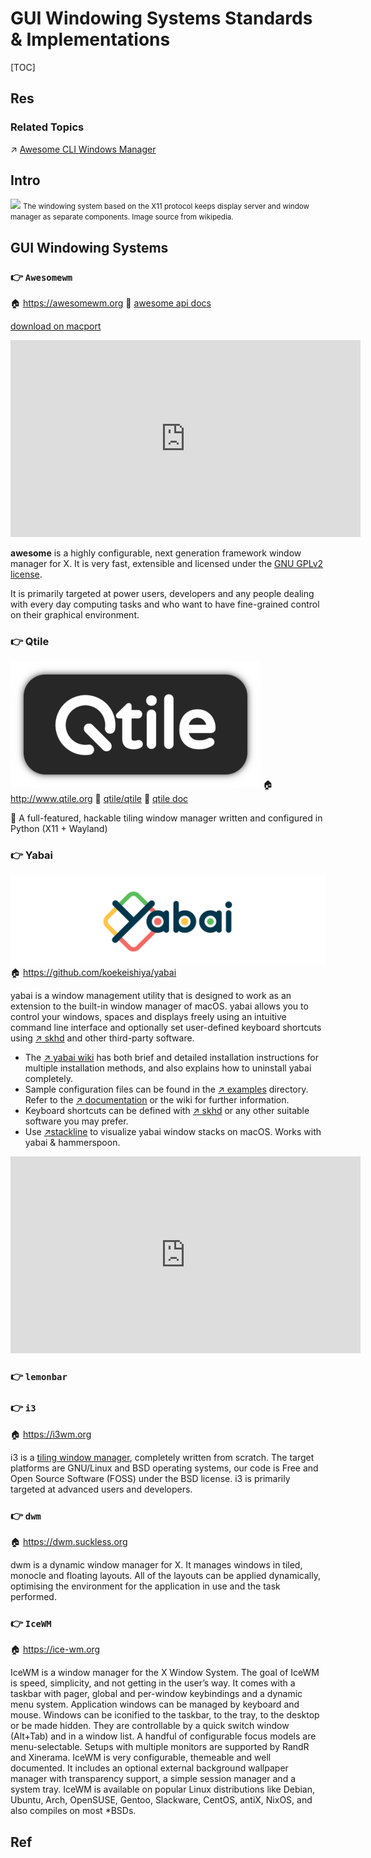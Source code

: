 # GUI Windowing Systems Standards & Implementations

[TOC]



## Res
### Related Topics
↗ [Awesome CLI Windows Manager](../../../../../🪪%20Open%20Source%20(Free%20Software)%20Spirits%20&%20Software%20License/📌%20Awesome%20Open%20Source%20CLI%20Software/Awesome%20CLI%20Windows%20Manager.md)



## Intro
![](../../../../../../../../../Assets/Pics/Pasted%20image%2020240309162125.png)
<small>The windowing system based on the X11 protocol keeps display server and window manager as separate components. Image source from wikipedia.</small>



## GUI Windowing Systems
### 👉 `Awesomewm`
🏠 https://awesomewm.org
📂 [awesome api docs](https://awesomewm.org/apidoc/)

[download on macport](https://ports.macports.org/port/awesome/)

<iframe width="560" height="315" src="https://www.youtube.com/embed/qKtit_B7Keo" title="YouTube video player" frameborder="0" allow="accelerometer; autoplay; clipboard-write; encrypted-media; gyroscope; picture-in-picture" allowfullscreen></iframe>


**awesome** is a highly configurable, next generation framework window manager for X. It is very fast, extensible and licensed under the [GNU GPLv2 license](https://www.gnu.org/licenses/old-licenses/gpl-2.0.html).

It is primarily targeted at power users, developers and any people dealing with every day computing tasks and who want to have fine-grained control on their graphical environment.


### 👉 Qtile
![Logo](../../../../../../../../Assets/Pics/logo-3668853.png)
🏠 http://www.qtile.org
📂 [qtile/qtile](https://github.com/qtile/qtile)
📂 [qtile doc](http://docs.qtile.org/en/stable/index.html)

🍪 A full-featured, hackable tiling window manager written and configured in Python (X11 + Wayland)


### 👉 Yabai
![Banner](../../../../../../../../Assets/Pics/banner.svg)
🏠 https://github.com/koekeishiya/yabai

yabai is a window management utility that is designed to work as an extension to the built-in window manager of macOS. yabai allows you to control your windows, spaces and displays freely using an intuitive command line interface and optionally set user-defined keyboard shortcuts using [↗ skhd](https://github.com/koekeishiya/skhd) and other third-party software.

- The [↗ yabai wiki](https://github.com/koekeishiya/yabai/wiki) has both brief and detailed installation instructions for multiple installation methods, and also explains how to uninstall yabai completely.
- Sample configuration files can be found in the [↗ examples](https://github.com/koekeishiya/yabai/tree/master/examples) directory. Refer to the [↗ documentation](https://github.com/koekeishiya/yabai/blob/master/doc/yabai.asciidoc) or the wiki for further information.
- Keyboard shortcuts can be defined with [↗ skhd](https://github.com/koekeishiya/skhd) or any other suitable software you may prefer.
- Use [↗stackline](https://github.com/AdamWagner/stackline) to visualize yabai window stacks on macOS. Works with yabai & hammerspoon.

<iframe width="560" height="315" src="https://www.youtube.com/embed/JL1lz77YbUE" title="YouTube video player" frameborder="0" allow="accelerometer; autoplay; clipboard-write; encrypted-media; gyroscope; picture-in-picture; web-share" allowfullscreen></iframe>


### 👉 `lemonbar`


### 👉 `i3`
🏠 https://i3wm.org

i3 is a [tiling window manager](https://en.wikipedia.org/wiki/Tiling_window_manager), completely written from scratch. The target platforms are GNU/Linux and BSD operating systems, our code is Free and Open Source Software (FOSS) under the BSD license. i3 is primarily targeted at advanced users and developers.


### 👉 `dwm`
🏠 https://dwm.suckless.org
  
dwm is a dynamic window manager for X. It manages windows in tiled, monocle and floating layouts. All of the layouts can be applied dynamically, optimising the environment for the application in use and the task performed.


### 👉 `IceWM`
🏠 https://ice-wm.org

IceWM is a window manager for the X Window System. The goal of IceWM is speed, simplicity, and not getting in the user’s way. It comes with a taskbar with pager, global and per-window keybindings and a dynamic menu system. Application windows can be managed by keyboard and mouse. Windows can be iconified to the taskbar, to the tray, to the desktop or be made hidden. They are controllable by a quick switch window (Alt+Tab) and in a window list. A handful of configurable focus models are menu-selectable. Setups with multiple monitors are supported by RandR and Xinerama. IceWM is very configurable, themeable and well documented. It includes an optional external background wallpaper manager with transparency support, a simple session manager and a system tray. IceWM is available on popular Linux distributions like Debian, Ubuntu, Arch, OpenSUSE, Gentoo, Slackware, CentOS, antiX, NixOS, and also compiles on most *BSDs.



## Ref